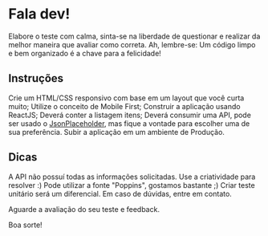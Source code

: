 # Fala dev!

Elabore o teste com calma, sinta-se na liberdade de questionar e realizar da melhor maneira que avaliar como correta.
Ah, lembre-se: Um código limpo e bem organizado é a chave para a felicidade!

## Instruções
Crie um HTML/CSS responsivo com base em um layout que você curta muito;
Utilize o conceito de Mobile First;
Construir a aplicação usando ReactJS;
Deverá conter a listagem itens;
Deverá consumir uma API, pode ser usado o [JsonPlaceholder](https://jsonplaceholder.typicode.com/), mas fique a vontade para escolher uma de sua preferência.
Subir a aplicação em um ambiente de Produção.

## Dicas
A API não possuí todas as informações solicitadas. Use a criatividade para resolver :)
Pode utilizar a fonte "Poppins", gostamos bastante ;)
Criar teste unitário será um diferencial.
Em caso de dúvidas, entre em contato.

Aguarde a avaliação do seu teste e feedback.

Boa sorte!

